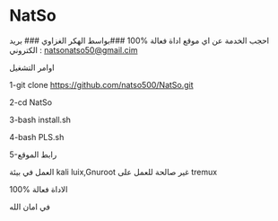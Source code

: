 # NatSo
احجب الخدمة عن اي موقع اداة فعالة %100
###بواسط الهكر الغزاوي ###
بريد الكتروني :  natsonatso50@gmail.cim

اوامر التشغيل 


1-git clone https://github.com/natso500/NatSo.git


2-cd NatSo


3-bash install.sh

4-bash PLS.sh

5-رابط الموقع
 
 العمل في بيئة kali luix,Gnuroot
غير صالحة للعمل على 
tremux 

الاداة فعالة %100

في امان الله

 
